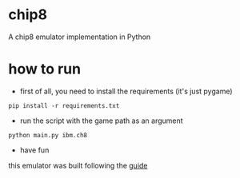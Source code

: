 # chip8
A chip8 emulator implementation in Python

# how to run
- first of all, you need to install the requirements (it's just pygame)
```
pip install -r requirements.txt
```
- run the script with the game path as an argument
```
python main.py ibm.ch8
```
- have fun


this emulator was built following the [guide](https://tobiasvl.github.io/blog/write-a-chip-8-emulator/)
